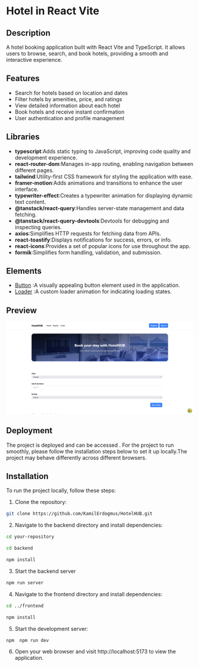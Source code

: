 # Hotel in React Vite

## Description

A hotel booking application built with React Vite and TypeScript. It allows users to browse, search, and book hotels, providing a smooth and interactive experience.

## Features

- Search for hotels based on location and dates
- Filter hotels by amenities, price, and ratings
- View detailed information about each hotel
- Book hotels and receive instant confirmation
- User authentication and profile management

## Libraries

- **typescript**:Adds static typing to JavaScript, improving code quality and development experience.
- **react-router-dom**:Manages in-app routing, enabling navigation between different pages.
- **tailwind**:Utility-first CSS framework for styling the application with ease.
- **framer-motion**:Adds animations and transitions to enhance the user interface.
- **typewriter-effect**:Creates a typewriter animation for displaying dynamic text content.
- **@tanstack/react-query**:Handles server-state management and data fetching.
- **@tanstack/react-query-devtools**:Devtools for debugging and inspecting queries.
- **axios**:Simplifies HTTP requests for fetching data from APIs.
- **react-toastify**:Displays notifications for success, errors, or info.
- **react-icons**:Provides a set of popular icons for use throughout the app.
- **formik**:Simplifies form handling, validation, and submission.

## Elements

- [Button](https://uiverse.io/elijahgummer/thin-rabbit-53) :A visually appealing button element used in the application.
- [Loader](https://uiverse.io/devAaus/funny-catfish-94) :A custom loader animation for indicating loading states.

## Preview

![](GIF.gif)

## Deployment

The project is deployed and can be accessed [](). For the project to run smoothly, please follow the installation steps below to set it up locally.The project may behave differently across different browsers.

## Installation

To run the project locally, follow these steps:

1. Clone the repository:

```bash
git clone https://github.com/KamilErdogmus/HotelHUB.git
```

2. Navigate to the backend directory and install dependencies:

```bash
cd your-repository
```

```bash
cd backend
```

```bash
npm install
```

3. Start the backend server

```bash
npm run server
```

4. Navigate to the frontend directory and install dependencies:

```bash
cd ../frontend
```

```bash
npm install
```

5. Start the development server:

```bash
npm  npm run dev
```

6. Open your web browser and visit http://localhost:5173 to view the application.
